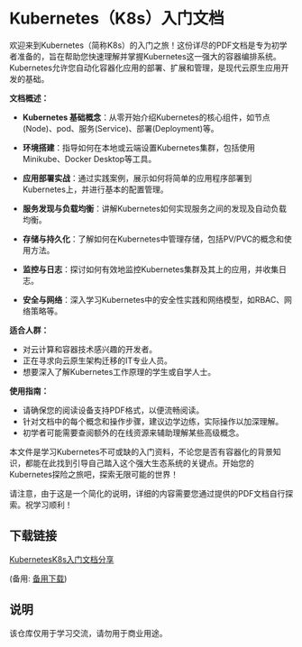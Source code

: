 # Kubernetes（K8s）入门文档

欢迎来到Kubernetes（简称K8s）的入门之旅！这份详尽的PDF文档是专为初学者准备的，旨在帮助您快速理解并掌握Kubernetes这一强大的容器编排系统。Kubernetes允许您自动化容器化应用的部署、扩展和管理，是现代云原生应用开发的基础。

**文档概述：**

- **Kubernetes 基础概念**：从零开始介绍Kubernetes的核心组件，如节点(Node)、pod、服务(Service)、部署(Deployment)等。
  
- **环境搭建**：指导如何在本地或云端设置Kubernetes集群，包括使用Minikube、Docker Desktop等工具。
  
- **应用部署实战**：通过实践案例，展示如何将简单的应用程序部署到Kubernetes上，并进行基本的配置管理。
  
- **服务发现与负载均衡**：讲解Kubernetes如何实现服务之间的发现及自动负载均衡。
  
- **存储与持久化**：了解如何在Kubernetes中管理存储，包括PV/PVC的概念和使用方法。
  
- **监控与日志**：探讨如何有效地监控Kubernetes集群及其上的应用，并收集日志。

- **安全与网络**：深入学习Kubernetes中的安全性实践和网络模型，如RBAC、网络策略等。

**适合人群：**

- 对云计算和容器技术感兴趣的开发者。
- 正在寻求向云原生架构迁移的IT专业人员。
- 想要深入了解Kubernetes工作原理的学生或自学人士。

**使用指南：**

- 请确保您的阅读设备支持PDF格式，以便流畅阅读。
- 针对文档中的每个概念和操作步骤，建议边学边练，实际操作以加深理解。
- 初学者可能需要查阅额外的在线资源来辅助理解某些高级概念。

本文件是学习Kubernetes不可或缺的入门资料，不论您是否有容器化的背景知识，都能在此找到引导自己踏入这个强大生态系统的关键点。开始您的Kubernetes探险之旅吧，探索无限可能的世界！

请注意，由于这是一个简化的说明，详细的内容需要您通过提供的PDF文档自行探索。祝学习顺利！

## 下载链接
[KubernetesK8s入门文档分享](https://pan.quark.cn/s/87d857891dc8) 

(备用: [备用下载](https://pan.baidu.com/s/1uQED4nxXMOrOZUGeCNdBGw?pwd=1234))

## 说明

该仓库仅用于学习交流，请勿用于商业用途。
